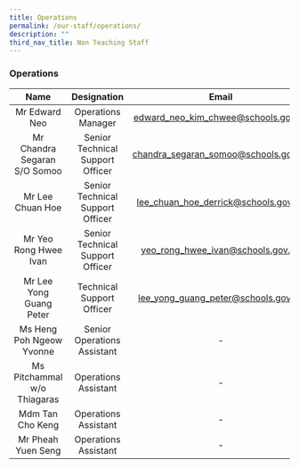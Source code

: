 ```yaml
---
title: Operations
permalink: /our-staff/operations/
description: ""
third_nav_title: Non Teaching Staff
---
```

### Operations

| Name | Designation | Email |
|:---:|:---:|:---:|
| Mr Edward Neo | Operations Manager |[edward\_neo\_kim\_chwee@schools.gov.sg](mailto:edward_neo_kim_chwee@schools.gov.sg) |
| Mr Chandra Segaran S/O Somoo | Senior Technical Support Officer | [chandra\_segaran\_somoo@schools.gov.sg](mailto:chandra_segaran_somoo@schools.gov.sg) |
| Mr Lee Chuan Hoe | Senior Technical Support Officer | [lee\_chuan\_hoe\_derrick@schools.gov.sg](mailto:lee_chuan_hoe_derrick@schools.gov.sg) |
| Mr Yeo Rong Hwee Ivan | Senior Technical Support Officer | [yeo\_rong\_hwee\_ivan@schools.gov.sg](mailto:yeo_rong_hwee_ivan@schools.gov.sg) |
| Mr Lee Yong Guang Peter | Technical Support Officer | [lee\_yong\_guang\_peter@schools.gov.sg](mailto:lee_yong_guang_peter@schools.gov.sg) |
| Ms Heng Poh Ngeow Yvonne | Senior Operations Assistant | - |
| Ms Pitchammal w/o Thiagaras | Operations Assistant | - |
| Mdm Tan Cho Keng | Operations Assistant | - |
| Mr Pheah Yuen Seng | Operations Assistant | - |